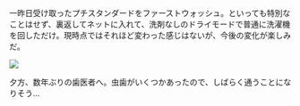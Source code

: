 一昨日受け取ったプチスタンダードをファーストウォッシュ。といっても特別なことはせず、裏返してネットに入れて、洗剤なしのドライモードで普通に洗濯機を回しただけ。現時点ではそれほど変わった感じはないが、今後の変化が楽しみだ。

![](https://photos.apkas.net/medium/202404/20240412-092709.webp)

夕方、数年ぶりの歯医者へ。虫歯がいくつかあったので、しばらく通うことになりそう...

